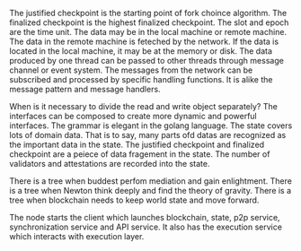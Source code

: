 The justified checkpoint is the starting point of fork choince algorithm. The finalized checkpoint is the highest finalized checkpoint. The slot and epoch are the time unit. The data may be in the local machine or remote machine. The data in the remote machine is feteched by the network. If the data is located in the local machine, it may be at the memory or disk. The data produced by one thread can be passed to other threads through message channel or event system. The messages from the network can be subscribed and processed by specific handling functions. It is alike the message pattern and message handlers.

When is it necessary to divide the read and write object separately? The interfaces can be composed to create more dynamic and powerful interfaces. The grammar is elegant in the golang language. The state covers lots of domain data. That is to say, many parts ofd datas are recognized as the important data in the state. The justified checkpoint and finalized checkpoint are a peiece of data fragement in the state. The number of validators and attestations are recorded into the state.

There is a tree when buddest perfom mediation and gain enlightment. There is a tree when Newton think deeply and find the theory of gravity. There is a tree when blockchain needs to keep world state and move forward. 

The node starts the client which launches blockchain, state, p2p service, synchronization service and API service. It also has the execution service which interacts with execution layer.
